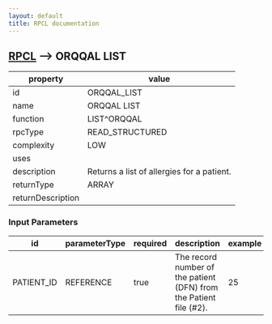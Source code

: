 ```yaml
---
layout: default
title: RPCL documentation
---
```




## [RPCL](TableOfContent.md) --> ORQQAL LIST 

 property | value 
--- | --- 
 id | ORQQAL_LIST
 name | ORQQAL LIST
 function | LIST^ORQQAL
 rpcType | READ_STRUCTURED
 complexity | LOW
 uses | 
 description | Returns a list of allergies for a patient.
 returnType | ARRAY
 returnDescription | 

### Input Parameters

| id | parameterType | required | description | example | listMemberParameters | 
| --- | --- | --- | --- | --- | --- | 
| PATIENT_ID | REFERENCE | true | The record number of the patient (DFN) from the Patient file (#2). | 25 |  | 